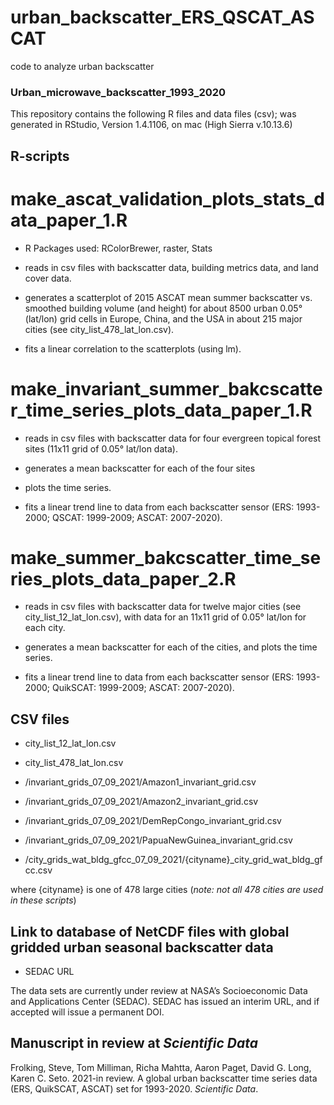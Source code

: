 # urban_backscatter_ERS_QSCAT_ASCAT
code to analyze urban backscatter

### Urban_microwave_backscatter_1993_2020

This repository contains the following R files and data files (csv); was generated in RStudio, Version 1.4.1106, on mac (High Sierra v.10.13.6)

## R-scripts

# make_ascat_validation_plots_stats_data_paper_1.R

* R Packages used: RColorBrewer, raster, Stats

* reads in csv files with backscatter data, building metrics data, and land cover data.

* generates a scatterplot of 2015 ASCAT mean summer backscatter vs. smoothed building volume (and height) for about 8500 urban 0.05° (lat/lon) grid cells in Europe, China, and the USA in about 215 major cities (see city_list_478_lat_lon.csv).

* fits a linear correlation to the scatterplots (using lm).

# make_invariant_summer_bakcscatter_time_series_plots_data_paper_1.R

* reads in csv files with backscatter data for four evergreen topical forest sites (11x11 grid of 0.05° lat/lon data).

* generates a mean backscatter for each of the four sites

* plots the time series.

* fits a linear trend line to data from each backscatter sensor (ERS: 1993-2000; QSCAT: 1999-2009; ASCAT: 2007-2020).

# make_summer_bakcscatter_time_series_plots_data_paper_2.R

* reads in csv files with backscatter data for twelve major cities (see city_list_12_lat_lon.csv), with data for an 11x11 grid of 0.05° lat/lon for each city.

* generates a mean backscatter for each of the cities, and plots the time series.

* fits a linear trend line to data from each backscatter sensor (ERS: 1993-2000; QuikSCAT: 1999-2009; ASCAT: 2007-2020).

## CSV files

* city_list_12_lat_lon.csv
* city_list_478_lat_lon.csv

* /invariant_grids_07_09_2021/Amazon1_invariant_grid.csv
* /invariant_grids_07_09_2021/Amazon2_invariant_grid.csv
* /invariant_grids_07_09_2021/DemRepCongo_invariant_grid.csv
* /invariant_grids_07_09_2021/PapuaNewGuinea_invariant_grid.csv

* /city_grids_wat_bldg_gfcc_07_09_2021/{cityname}_city_grid_wat_bldg_gfcc.csv

where {cityname} is one of 478 large cities (*note: not all 478 cities are used in these scripts*)

## Link to database of NetCDF files with global gridded urban seasonal backscatter data

* SEDAC URL

The data sets are currently under review at NASA’s Socioeconomic Data and Applications Center (SEDAC).  SEDAC has issued an interim URL, and if accepted will issue a permanent DOI.

## Manuscript in review at _Scientific Data_

Frolking, Steve, Tom Milliman, Richa Mahtta, Aaron Paget, David G. Long, Karen C. Seto. 2021-in review. A global urban backscatter time series data (ERS, QuikSCAT, ASCAT) set for 1993-2020. _Scientific Data_.
